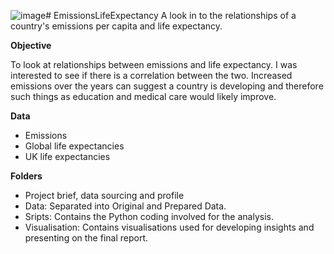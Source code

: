![image](https://github.com/danfradat/EmissionsLifeExpectancy/assets/139126187/30801589-e827-4361-bc26-31bb28cdcd87)# EmissionsLifeExpectancy
A look in to the relationships of a country's emissions per capita and life expectancy.
 
**Objective**

To look at relationships between emissions and life expectancy. I was interested to see if there is a correlation between the two. Increased emissions over the years can suggest a country is developing and therefore such things as education and medical care would likely improve.


**Data**

* Emissions
* Global life expectancies
* UK life expectancies

**Folders**

* Project brief, data sourcing and profile
* Data: Separated into Original and Prepared Data. 
* Sripts: Contains the Python coding involved for the analysis.
* Visualisation: Contains visualisations used for developing insights and presenting on the final report.
